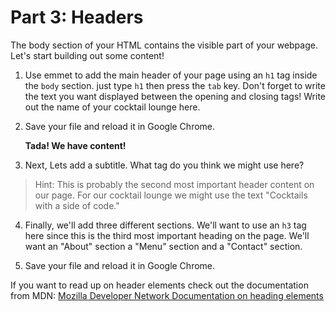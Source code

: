 # Part 3: Headers

The body section of your HTML contains the visible part of your webpage.  Let's start building out some content!

1. Use emmet to add the main header of your page using an `h1` tag inside the `body` section. just type `h1` then press the `tab` key. Don't forget to write the text you want displayed between the opening and closing tags!  Write out the name of your cocktail lounge here.

2. Save your file and reload it in Google Chrome.

    **Tada! We have content!**

3. Next, Lets add a subtitle.  What tag do you think we might use here? 
>Hint: This is probably the second most important header content on our page. For our cocktail lounge we might use the text "Cocktails with a side of code." 

4. Finally, we'll add three different sections.  We'll want to use an `h3` tag here since this is the third most important heading on the page.  We'll want an "About" section a "Menu" section and a "Contact" section.

5. Save your file and reload it in Google Chrome.

If you want to read up on header elements check out the documentation from MDN:
[Mozilla Developer Network Documentation on heading elements](https://developer.mozilla.org/en-US/docs/Web/HTML/Element/Heading_Elements)


